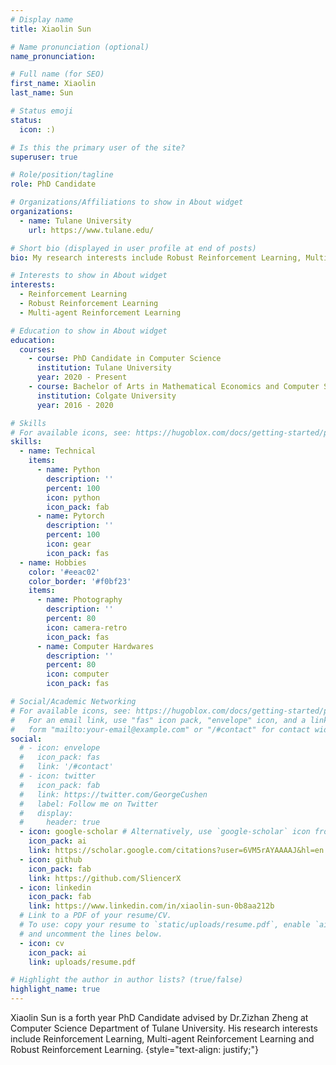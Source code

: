 ```yaml
---
# Display name
title: Xiaolin Sun

# Name pronunciation (optional)
name_pronunciation: 

# Full name (for SEO)
first_name: Xiaolin 
last_name: Sun

# Status emoji
status:
  icon: :)

# Is this the primary user of the site?
superuser: true

# Role/position/tagline
role: PhD Candidate

# Organizations/Affiliations to show in About widget
organizations:
  - name: Tulane University
    url: https://www.tulane.edu/

# Short bio (displayed in user profile at end of posts)
bio: My research interests include Robust Reinforcement Learning, Multi-agent Reinforcement Learning and Applications of Reinforcement Learning

# Interests to show in About widget
interests:
  - Reinforcement Learning
  - Robust Reinforcement Learning
  - Multi-agent Reinforcement Learning

# Education to show in About widget
education:
  courses:
    - course: PhD Candidate in Computer Science
      institution: Tulane University
      year: 2020 - Present
    - course: Bachelor of Arts in Mathematical Economics and Computer Science
      institution: Colgate University
      year: 2016 - 2020

# Skills
# For available icons, see: https://hugoblox.com/docs/getting-started/page-builder/#icons
skills:
  - name: Technical
    items:
      - name: Python
        description: ''
        percent: 100
        icon: python
        icon_pack: fab
      - name: Pytorch
        description: ''
        percent: 100
        icon: gear
        icon_pack: fas
  - name: Hobbies
    color: '#eeac02'
    color_border: '#f0bf23'
    items:
      - name: Photography
        description: ''
        percent: 80
        icon: camera-retro
        icon_pack: fas
      - name: Computer Hardwares
        description: ''
        percent: 80
        icon: computer
        icon_pack: fas

# Social/Academic Networking
# For available icons, see: https://hugoblox.com/docs/getting-started/page-builder/#icons
#   For an email link, use "fas" icon pack, "envelope" icon, and a link in the
#   form "mailto:your-email@example.com" or "/#contact" for contact widget.
social:
  # - icon: envelope
  #   icon_pack: fas
  #   link: '/#contact'
  # - icon: twitter
  #   icon_pack: fab
  #   link: https://twitter.com/GeorgeCushen
  #   label: Follow me on Twitter
  #   display:
  #     header: true
  - icon: google-scholar # Alternatively, use `google-scholar` icon from `ai` icon pack
    icon_pack: ai
    link: https://scholar.google.com/citations?user=6VM5rAYAAAAJ&hl=en
  - icon: github
    icon_pack: fab
    link: https://github.com/SliencerX
  - icon: linkedin
    icon_pack: fab
    link: https://www.linkedin.com/in/xiaolin-sun-0b8aa212b 
  # Link to a PDF of your resume/CV.
  # To use: copy your resume to `static/uploads/resume.pdf`, enable `ai` icons in `params.yaml`,
  # and uncomment the lines below.
  - icon: cv
    icon_pack: ai
    link: uploads/resume.pdf

# Highlight the author in author lists? (true/false)
highlight_name: true
---
```

Xiaolin Sun is a forth year PhD Candidate advised by Dr.Zizhan Zheng at Computer Science Department of Tulane University. His research interests include Reinforcement Learning, Multi-agent Reinforcement Learning and Robust Reinforcement Learning. 
{style="text-align: justify;"}

